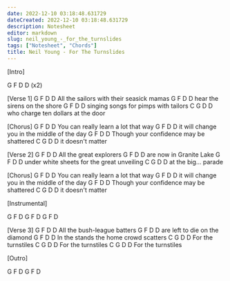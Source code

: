 ```yaml
---
date: 2022-12-10 03:18:48.631729
dateCreated: 2022-12-10 03:18:48.631729
description: Notesheet
editor: markdown
slug: neil_young_-_for_the_turnslides
tags: ["Notesheet", "Chords"]
title: Neil Young - For The Turnslides
---
```


[Intro]

G F D D (x2)

[Verse 1]
G F D D
All the sailors with their seasick mamas
G F D D
hear the sirens on the shore
G F D D
singing songs for pimps with tailors
C G D D
who charge ten dollars at the door

[Chorus]
G F D D
You can really learn a lot that way
G F D D
it will change you in the middle of the day
G F D D
Though your confidence may be shattered
C G D D
it doesn't matter

[Verse 2]
G F D D
All the great explorers
G F D D
are now in Granite Lake
G F D D
under white sheets for the great unveiling
C G D D
at the big... parade

[Chorus]
G F D D
You can really learn a lot that way
G F D D
it will change you in the middle of the day
G F D D
Though your confidence may be shattered
C G D D
it doesn't matter

[Instrumental]

G F D G F D G F D

[Verse 3]
G F D D
All the bush-league batters
G F D D
are left to die on the diamond
G F D D
In the stands the home crowd scatters
C G D D
For the turnstiles
C G D D
For the turnstiles
C G D D
For the turnstiles

[Outro]

G F D G F D
